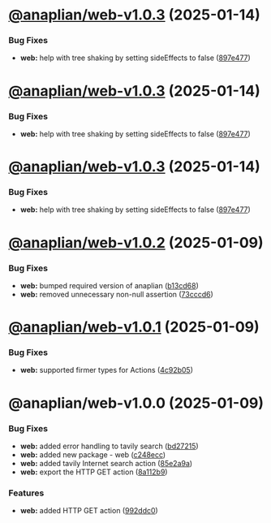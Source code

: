 # [@anaplian/web-v1.0.3](https://github.com/anaplian-io/anaplian/compare/@anaplian/web-v1.0.2...@anaplian/web-v1.0.3) (2025-01-14)


### Bug Fixes

* **web:** help with tree shaking by setting sideEffects to false ([897e477](https://github.com/anaplian-io/anaplian/commit/897e477bf3d8bc1c4287da59916a641657962d42))

# [@anaplian/web-v1.0.3](https://github.com/anaplian-io/anaplian/compare/@anaplian/web-v1.0.2...@anaplian/web-v1.0.3) (2025-01-14)


### Bug Fixes

* **web:** help with tree shaking by setting sideEffects to false ([897e477](https://github.com/anaplian-io/anaplian/commit/897e477bf3d8bc1c4287da59916a641657962d42))

# [@anaplian/web-v1.0.3](https://github.com/anaplian-io/anaplian/compare/@anaplian/web-v1.0.2...@anaplian/web-v1.0.3) (2025-01-14)


### Bug Fixes

* **web:** help with tree shaking by setting sideEffects to false ([897e477](https://github.com/anaplian-io/anaplian/commit/897e477bf3d8bc1c4287da59916a641657962d42))

# [@anaplian/web-v1.0.2](https://github.com/anaplian-io/anaplian/compare/@anaplian/web-v1.0.1...@anaplian/web-v1.0.2) (2025-01-09)


### Bug Fixes

* **web:** bumped required version of anaplian ([b13cd68](https://github.com/anaplian-io/anaplian/commit/b13cd68206cbd945b9ac20776c5f341ccf6d9a70))
* **web:** removed unnecessary non-null assertion ([73cccd6](https://github.com/anaplian-io/anaplian/commit/73cccd615dc403490da8d986c9667874c7b26aef))

# [@anaplian/web-v1.0.1](https://github.com/anaplian-io/anaplian/compare/@anaplian/web-v1.0.0...@anaplian/web-v1.0.1) (2025-01-09)


### Bug Fixes

* **web:** supported firmer types for Actions ([4c92b05](https://github.com/anaplian-io/anaplian/commit/4c92b05826d905c6bf51ff84561e9ff2206f2fe5))

# @anaplian/web-v1.0.0 (2025-01-09)


### Bug Fixes

* **web:** added error handling to tavily search ([bd27215](https://github.com/anaplian-io/anaplian/commit/bd27215b9b76573f5d0e8bcb6a2e2b25a362ffd0))
* **web:** added new package - web ([c248ecc](https://github.com/anaplian-io/anaplian/commit/c248eccb159f16a9d450e721de0fcc5bf128eb40))
* **web:** added tavily Internet search action ([85e2a9a](https://github.com/anaplian-io/anaplian/commit/85e2a9a2504ff0c6140d30926048aa2690722dd9))
* **web:** export the HTTP GET action ([8a112b9](https://github.com/anaplian-io/anaplian/commit/8a112b948882e89557725bcf863cc33cde7a30fd))


### Features

* **web:** added HTTP GET action ([992ddc0](https://github.com/anaplian-io/anaplian/commit/992ddc04487fa2e2550aef72315a60819d460dc3))
